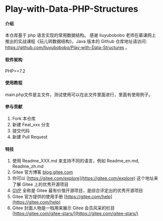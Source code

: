 #  Play-with-Data-PHP-Structures

#### 介绍
本仓库基于 php 语言实现的常用数据结构。
感谢 liuyubobobo 老师在慕课网上推出的实战课程《玩儿转数据结构》，Java 版本的 Github 仓库地址请访问: https://github.com/liuyubobobo/Play-with-Data-Structures 。

#### 软件架构
PHP>=7.2


#### 使用教程
main.php文件是主文件，测试使用可以在此文件里面进行，里面有使用例子。


#### 参与贡献

1.  Fork 本仓库
2.  新建 Feat_xxx 分支
3.  提交代码
4.  新建 Pull Request


#### 特技

1.  使用 Readme\_XXX.md 来支持不同的语言，例如 Readme\_en.md, Readme\_zh.md
2.  Gitee 官方博客 [blog.gitee.com](https://blog.gitee.com)
3.  你可以 [https://gitee.com/explore](https://gitee.com/explore) 这个地址来了解 Gitee 上的优秀开源项目
4.  [GVP](https://gitee.com/gvp) 全称是 Gitee 最有价值开源项目，是综合评定出的优秀开源项目
5.  Gitee 官方提供的使用手册 [https://gitee.com/help](https://gitee.com/help)
6.  Gitee 封面人物是一档用来展示 Gitee 会员风采的栏目 [https://gitee.com/gitee-stars/](https://gitee.com/gitee-stars/)
